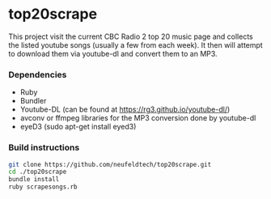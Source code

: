 # top20scrape

This project visit the current CBC Radio 2 top 20 music page and collects the listed youtube songs (usually a few from each week).  It then will attempt to download them via youtube-dl and convert them to an MP3.

### Dependencies
  - Ruby
  - Bundler
  - Youtube-DL (can be found at https://rg3.github.io/youtube-dl/)
  - avconv or ffmpeg libraries for the MP3 conversion done by youtube-dl
  - eyeD3 (sudo apt-get install eyed3)
  
### Build instructions
```sh
git clone https://github.com/neufeldtech/top20scrape.git
cd ./top20scrape
bundle install
ruby scrapesongs.rb
```
